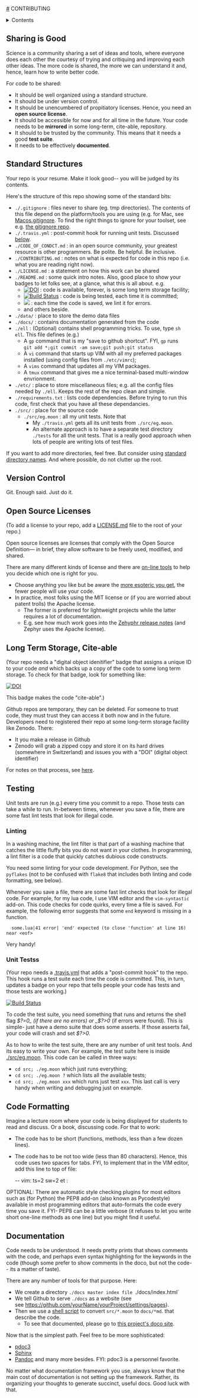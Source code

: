 [#](#) CONTRIBUTING

<details> <summary>Contents</summary>

- [Sharing  is Good](#sharing-is-good)
- [Standard Structures](#standard-structures)
- [Version Control](#version-control)
- [Open Source Licenses](#open-source-licenses)
- [Long Term Storage, Cite-able](#long-term-storage,-cite-able)
- [Testing](#testing)
  - [Linting](#linting)
  - [Unit Testss](#unit-testss)
- [Code Formatting](#code-formatting)
- [Documentation](#documentation)

</details>

## Sharing  is Good

Science is a community sharing a  set of ideas  and tools,
where everyone does each other the courtesy of trying and
critiquing and improving each other ideas.
The more code is shared, the more we can understand it
and, hence, learn  how to write better code.

For code to be shared:

- It should be well organized using a standard structure.
- It should be under version control.
- It should be unencumbered of  propitiatory licenses.
  Hence, you need an **open source license**. 
- It should be accessible for now and for all time in the future.
  Your code needs to be **mirrored** 
  in some long-term, cite-able, repository.
- It should to be  trusted by the community. This means that it needs a good
  **test suite**.
- It needs to be effectively **documented**.

## Standard Structures

Your repo is your resume. Make it look good-- you will be judged by its  contents.

Here's the structure of this repo showing some of the standard bits:

- `./.gitignore` : files never to share (eg. tmp directories). The contents of
  this file depend on the platform/tools you are using 
   (e.g. for Mac, see [Macos.gitignore](https://github.com/github/gitignore/blob/master/Global/macOS.gitignore).
   To find the right things to ignore for your toolset, see e.g. [the gitignore repo](https://github.com/github/gitignore).
- `./.travis.yml` : post-commit hook for running unit tests. Discussed  [below](#unit-tests).
- `./CODE_OF_CONDCT.md` :  in an open source community, your greatest  resource is other programmers.
   Be polite. Be helpful. Be inclusive. 
- `./CONTRIBUTING.md` : notes on what is expected for code in this  repo (i.e. what you are reading  right now).
- `./LICENSE.md` : a statement on how this work can be  shared
- `./README.md` : some quick intro notes. Also, good place to show your badges to let folks see, at a glance, what
  this is all about. e.g.
  - [![DOI](https://zenodo.org/badge/DOI/10.5281/zenodo.4728990.svg)](https://doi.org/10.5281/zenodo.4728990) : code is available, forever, is  some long term storage facility;
  - [![Build Status](https://travis-ci.com/timm/lunatic.svg?branch=main)](https://travis-ci.com/timm/lunatic) : code is being
    tested, each  time it is committed;
  - ![](https://img.shields.io/badge/linting-luac-brown) : each time the code is saved, we lint it for errors.
  - and others beside.
- `./data/` : place to store the demo data files
- `./docs/` : contains documentation generated from the code
- `./ell` : (Optional) contains shell programming tricks. To use, type `sh ell`.
     This file defines (e.g.)
   - A `gp` command that is my "save to github shortcut". FYI, `gp` runs      
     `git add *;git commit -am save;git push;git status`
   - A `vi` command that starts up VIM with all my preferred packages installed (using config files
     from `./etc/vimrc`);
   - A `vims` command that updates all my VIM packages.
   - A `tmux` command that gives me a nice terminal-based multi-window envrionment.
- `./etc/` : place to store miscellaneous files; e.g. all the config files needed by `./ell`.
   Keeps the rest of the repo clean and simple.
- `./requirements.txt` : lists code dependencies. Before trying to run this code,
   first check that you have all these dependancies.
- `./src/` : place for the source code
  - `./src/eg.moon` : all my unit tests. Note that
     - My `./travis.yml` gets all its  unit tests from `./src/eg.moon`.
     - An alternate approach is to have a separate test directory `./tests` for all the unit
     tests. That is a really good approach when  lots of people are writing lots of test files.

If you want to add more directories, feel free. 
But consider using  [standard directory names](https://en.wikipedia.org/wiki/Filesystem_Hierarchy_Standard#Directory_structure).
And where possible, do not clutter up the root.

## Version Control

Git. Enough  said. Just do it.

## Open Source Licenses

(To add a license to your repo, add a  [LICENSE.md](https://github.com/timm/lunatic/blob/main/LICENSE.md)
file to the root of your repo.)

Open source licenses are licenses that comply with the Open Source Definition— 
in brief, they allow software to be freely used, modified, and shared. 

There are many different kinds of license and there are [on-line tools](https://choosealicense.com)
to help you decide which one is right for you.

- Choose anything you like but be aware the 
  [more esoteric you get](http://www.wtfpl.net), the fewer people will use your code.
- In practice, most folks using the MIT license or (if you are worried
  about patent trolls) the Apache license. 
  - The former is preferred for lightweight projects while the latter 
    requires a lot of documentation. 
  - E.g. see how much work goes into the [Zehyphr release notes](https://github.com/zephyrproject-rtos/zephyr/releases/tag/zephyr-v2.5.0) 
    (and Zephyr uses the Apache license).


## Long Term Storage, Cite-able

(Your repo needs a "digital object idenitifier" badge that assigns a unique ID
to your code _and_ which backs up a copy of the code to some long term storage. 
To check for that badge, look for something like:

[![DOI](https://zenodo.org/badge/DOI/10.5281/zenodo.4728990.svg)](https://doi.org/10.5281/zenodo.4728990)

This badge makes the code "cite-able".)

Github repos are temporary, they  can be deleted. For
someone to trust  code, they must trust they can  access
it both now and in the  future.
Developers need to
registered their repo at some long-term storage facility  like Zenodo. There:

- It you make a release in Github
- Zenodo will grab a zipped copy and store it on its
hard drives (somewhere in Switzerland) and issues you with a "DOI" (digital object
identifier) 

For notes on that process, see [here](http://guides.github.com/activities/citable-code/).


##  Testing

Unit tests are run (e.g.) every time you commit to a repo. Those tests can take
a while to run. In-between times, whenever you save a file, there are  some fast lint  tests
that look for illegal code.

### Linting

In a washing machine,
the lint filter  is that part of a washing machine that catches  the little fluffy bits
you do not want in  your clothes. In programming, a lint filter is a code that quickly
catches  dubious code constructs.

You need some linting for your code development. For Python, see the 
`pyflakes` (not to be confused  with `flake8` that includes both linting and code formatting,
see below).

Whenever you save a file, there are  some fast lint checks
that look for illegal code.
For example, for my lua code, I use VIM editor and the `vim-syntastic` add-on. 
This code checks for code quirks, every time a file is saved. For example, the following
error suggests that  some `end` keyword is missing in a function.

      some.lua|41 error| 'end' expected (to close 'function' at line 16) near <eof>

Very handy!


### Unit Testss

(Your repo needs a [.travis.yml](https://github.com/timm/lunatic/blob/main/.travis.yml)
that adds a "post-commit hook" to the  repo. This hook runs a test suite each time
the code is committed. This, in turn, updates a badge on your repo that  tells people
your code has  tests and those tests are working.)

[![Build Status](https://travis-ci.com/timm/lunatic.svg?branch=main)](https://travis-ci.com/timm/lunatic)

To code the test suite, you need something that runs and returns 
the shell flag _$?=0_ (if there 
are no errors) or _$?&gt;0_ (if errors were found). This is simple- just have a demo
suite that does some asserts. If those asserts fail, your code will crash  and set
_$?&gt;0_.

As to how to write the test suite, there are any number of unit test tools.
And its easy to write your own. For example, the  test suite here  is inside
[./src/eg.moon](https://github.com/timm/lunatic/blob/main/src/eg.moon). This code can be called in
three ways:

- `cd src; ./eg.moon` which just runs everything;
- `cd src; ./eg.moon ?` which lists all the  available tests;
- `cd src; ./eg.moon xxx` which runs just test `xxx`. This last call
  is very handy when writing and debugging just on example.


## Code Formatting

Imagine a lecture room where your code is being  displayed for students to read  and  discuss.
Or a book,  discussing code. For that to work:

- The code has to be  short (functions, methods, less than a few dozen  lines).
- The code has to be not too wide (less than 80 characters). Hence, this code uses 
  two  spaces for tabs. FYI, to implement that in the VIM editor, add this line to
  top of file:

     -- vim: ts=2 sw=2 et :

OPTIONAL: There are automatic style checking plugins for most editors such
as (for Python)  the PEP8
add-on  (also known as Pycodestyle) available in most programming editors that auto-formats
the code every time you save it. FYI- PEP8 can be a little verbose
(it refuses to let you write short one-line methods  as  one line) but you might find it useful.

## Documentation

Code needs to be understood. It needs pretty prints that shows comments with the code,
and perhaps even
syntax highlighting for the keywords in the code (though some prefer to show comments in the doco,
but not the code--  its a matter of taste).

There are  any number of tools for that purpose. Here:

- We create a directory `./docs
  master index file `./docs/index.html`
- We tell Github to serve `./docs` as a website (see  
  see https://github.com/yourName/yourProject/settings/pages).
- Then we use a [shell script](/etc/moon2md) to convert `src/*.moon` to `docs/*md`.
  that describe the code.
  - To see that documented, please go to [this project's doco site](http://menzies.us/linar).

Now that is the simplest path. Feel free to be more sophisticated:
- [pdoc3](https://pdoc3.github.io/pdoc/)
- [Sphinx](https://www.sphinx-doc.org/en/master/)
- [Pandoc](https://pandoc.org) and many more besides.  FYI: pdoc3 is  a personnel
  favorite.

No  matter what documentation framework you use, always know that the main cost
of documentation is not setting up the framework. Rather, its organizing your
thoughts to generate succinct, useful docs. Good luck with that.

